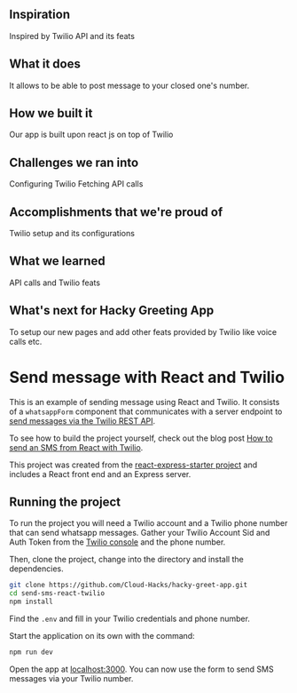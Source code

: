 ## Inspiration
Inspired by Twilio API and its feats

## What it does
It allows to be able to post message to your closed one's number.

## How we built it
Our app is built upon react js on top of Twilio

## Challenges we ran into
Configuring Twilio Fetching API calls

## Accomplishments that we're proud of
Twilio setup and its configurations

## What we learned
API calls and Twilio feats

## What's next for Hacky Greeting App
To setup our new pages and add other feats provided by Twilio like voice calls etc.


# Send message with React and Twilio

This is an example of sending message using React and Twilio. It consists of a `whatsappForm` component that communicates with a server endpoint to [send messages via the Twilio REST API](https://www.twilio.com/docs/sms/send-messages).

To see how to build the project yourself, check out the blog post [How to send an SMS from React with Twilio](https://www.twilio.com/blog/send-an-sms-react-twilio).

This project was created from the [react-express-starter project](https://github.com/philnash/react-express-starter) and includes a React front end and an Express server.

## Running the project

To run the project you will need a Twilio account and a Twilio phone number that can send whatsapp messages. Gather your Twilio Account Sid and Auth Token from the [Twilio console](https://www.twilio.com/console) and the phone number.

Then, clone the project, change into the directory and install the dependencies.

```bash
git clone https://github.com/Cloud-Hacks/hacky-greet-app.git
cd send-sms-react-twilio
npm install
```

Find the `.env` and fill in your Twilio credentials and phone number.

Start the application on its own with the command:

```bash
npm run dev
```

Open the app at [localhost:3000](http://localhost:3000). You can now use the form to send SMS messages via your Twilio number.
